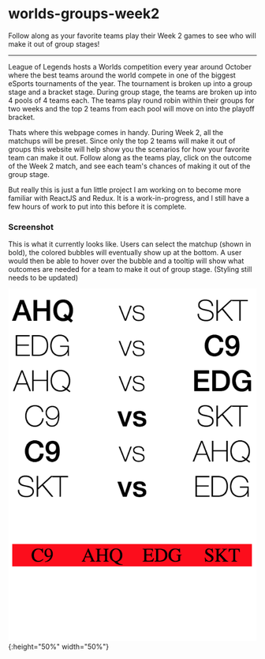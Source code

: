 # worlds-groups-week2
Follow along as your favorite teams play their Week 2 games to see who will make it out of group stages!

------

League of Legends hosts a Worlds competition every year around October where the best teams around the world compete in one of the biggest eSports tournaments of the year. The tournament is broken up into a group stage and a bracket stage. During group stage, the teams are broken up into 4 pools of 4 teams each. The teams play round robin within their groups for two weeks and the top 2 teams from each pool will move on into the playoff bracket.

Thats where this webpage comes in handy. During Week 2, all the matchups will be preset. Since only the top 2 teams will make it out of groups this website will help show you the scenarios for how your favorite team can make it out. Follow along as the teams play, click on the outcome of the Week 2 match, and see each team's chances of making it out of the group stage.

But really this is just a fun little project I am working on to become more familiar with ReactJS and Redux. It is a work-in-progress, and I still have a few hours of work to put into this before it is complete.

### Screenshot
This is what it currently looks like. Users can select the matchup (shown in bold), the colored bubbles will eventually show up at the bottom. A user would then be able to hover over the bubble and a tooltip will show what outcomes are needed for a team to make it out of group stage. (Styling still needs to be updated)

![Alt text](screenshots/current-12-10-17.png?raw=true "Current"){:height="50%" width="50%"}

